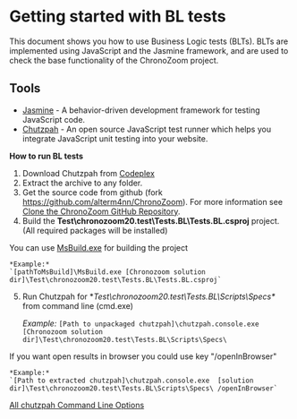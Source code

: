 # Getting started with BL tests #
This document shows you how to use Business Logic tests (BLTs).
BLTs are implemented using JavaScript and the Jasmine framework, and are used to check the base functionality of the ChronoZoom project.

## Tools ##
- [Jasmine](http://pivotal.github.io/jasmine/) - A behavior-driven development framework for testing JavaScript code.
- [Chutzpah](http://chutzpah.codeplex.com/) - An open source JavaScript test runner which helps you integrate JavaScript unit testing into your website.

**How to run BL tests**

1. Download Chutzpah from [Codeplex](http://chutzpah.codeplex.com/)
2. Extract the archive to any folder.
3. Get the source code from github (fork https://github.com/alterm4nn/ChronoZoom). For more information see [Clone the ChronoZoom GitHub Repository](https://github.com/willum070/ChronoZoom/blob/docs/Doc/ChronoZoom_Developer_Guide.md#clone-the-chronozoom-github-repository).
4. Build the **Test\chronozoom20.test\Tests.BL\Tests.BL.csproj** project.(All required packages will be installed)

You can use [MsBuild.exe](http://msdn.microsoft.com/en-us/library/vstudio/ms164311.aspx) for building the project

    *Example:* 
    `[pathToMsBuild]\MsBuild.exe [Chronozoom solution dir]\Test\chronozoom20.test\Tests.BL\Tests.BL.csproj`

5. Run Chutzpah  for **Test\chronozoom20.test\Tests.BL\Scripts\Specs\** from command line (cmd.exe)
	
    *Example:*
    `[Path to unpackaged chutzpah]\chutzpah.console.exe  [Chronozoom solution dir]\Test\chronozoom20.test\Tests.BL\Scripts\Specs\`

If you want open results in browser you could use key "/openInBrowser"

    *Example:*
    `[Path to extracted chutzpah]\chutzpah.console.exe  [solution dir]\Test\chronozoom20.test\Tests.BL\Scripts\Specs\ /openInBrowser`
	
[All chutzpah Command Line Options](http://chutzpah.codeplex.com/wikipage?title=Command%20Line%20Options&referringTitle=Documentation)